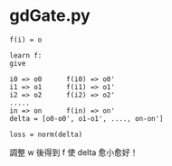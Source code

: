# gdGate.py

```
f(i) = o

learn f:
give 

i0 => o0      f(i0) => o0'
i1 => o1      f(i1) => o1'
i2 => o2      f(i2) => o2'
.....
in => on      f(in) => on'
delta = [o0-o0', o1-o1', ...., on-on']

loss = norm(delta)
```

調整 w 後得到 f 使 delta 愈小愈好！